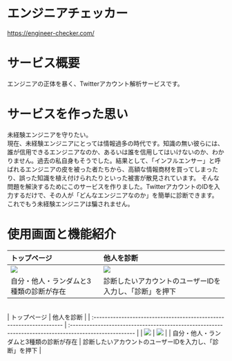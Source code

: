 # エンジニアチェッカー
https://engineer-checker.com/

# サービス概要
エンジニアの正体を暴く、Twitterアカウント解析サービスです。

# サービスを作った思い
未経験エンジニアを守りたい。<br>
現在、未経験エンジニアにとっては情報過多の時代です。知識の無い彼らには、誰が信用できるエンジニアなのか、あるいは誰を信用してはいけないのか、わかりません。過去の私自身もそうでした。結果として、「インフルエンサー」と呼ばれるエンジニアの皮を被った者たちから、高額な情報商材を買ってしまったり、誤った知識を植え付けられたりといった被害が散見されています。
そんな問題を解決するためにこのサービスを作りました。TwitterアカウントのIDを入力するだけで、その人が「どんなエンジニアなのか」を簡単に診断できます。<br>
これでもう未経験エンジニアは騙されません。

# 使用画面と機能紹介
| トップページ                                                         | 他人を診断                                                                                               |
| :------------------------------------------------------------------- | :----------------------------------------------------------------------------------------------------- |
| <img src="https://user-images.githubusercontent.com/64736212/97548821-f8277100-1a12-11eb-8f8b-fac47a16065c.png"> | <img src="https://user-images.githubusercontent.com/64736212/97548829-fa89cb00-1a12-11eb-863e-93b4c7cea223.png">                                   |
| 自分・他人・ランダムと3種類の診断が存在              | 診断したいアカウントのユーザーIDを入力し、「診断」を押下 |

<br>
| トップページ                                                         | 他人を診断                                                                                               |
| :------------------------------------------------------------------- | :----------------------------------------------------------------------------------------------------- |
| <img src="https://user-images.githubusercontent.com/64736212/97548821-f8277100-1a12-11eb-8f8b-fac47a16065c.png"> | <img src="https://user-images.githubusercontent.com/64736212/97548829-fa89cb00-1a12-11eb-863e-93b4c7cea223.png">                                   |
| 自分・他人・ランダムと3種類の診断が存在              | 診断したいアカウントのユーザーIDを入力し、「診断」を押下 |

<br>
